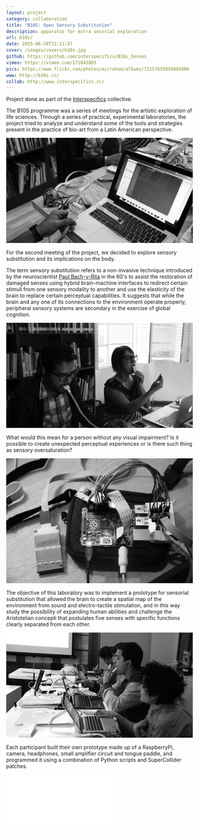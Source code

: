 ```yaml
---
layout: project
category: collaboration
title: "B10S: Open Sensory Substitution"
description: apparatus for extra sesorial exploration
url: b10s/
date: 2015-06-28T22:11:57
cover: /images/covers/b10s.jpg
github: https://github.com/interspecifics/B10s_Senses
vimeo: https://vimeo.com/171043803
pics: https://www.flickr.com/photos/microhom/albums/72157655059885880
www: http://b10s.cc/
collab: http://www.interspecifics.cc/
---
```

Project done as part of the [Interspecifics](http://www.interspecifics.cc/) collective.

The B10S programme was a series of meetings for the artistic exploration of life sciences. Through a series of practical, experimental laboratories, the project tried to analyze and understand some of the tools and strategies present in the practice of bio-art from a Latin American perspective.

![](/images/projects/b10s/b10s06.jpg)

For the second meeting of the project, we decided to explore sensory substitution and its implications on the body.

The term sensory substitution refers to a non-invasive technique introduced by the neuroscientist [Paul Bach-y-Rita](https://en.wikipedia.org/wiki/Paul_Bach-y-Rita) in the 60's to assist the restoration of damaged senses using hybrid brain-machine interfaces to redirect certain stimuli from one sensory modality to another and use the elasticity of the brain to replace certain perceptual capabilities. It suggests that while the brain and any one of its connections to the environment operate properly, peripheral sensory systems are secondary in the exercise of global cognition.

![](/images/projects/b10s/b10s01.jpg)

What would this mean for a person without any visual impairment? Is it possible to create unexpected perceptual experiences or is there such thing as sensory oversaturation?

![](/images/projects/b10s/b10s00.jpg)

The objective of this laboratory was to implement a prototype for sensorial substitution that allowed the brain to create a spatial map of the environment from sound and electro-tactile stimulation, and in this way study the possibility of expanding human abilities and challenge the Aristotelian concepti that postulates five senses with specific functions clearly separated from each other.

![](/images/projects/b10s/b10s09.jpg)

Each participant built their own prototype made up of a RaspberryPi, camera, headphones, small amplifier circuit and tongue paddle, and programmed it using a combination of Python scripts and SuperCollider patches.

<div class="video-wrapper video-wrapper-16x9">
    <iframe src="//player.vimeo.com/video/171043803?title=0&amp;byline=0&amp;portrait=0&amp;color=ff0179" frameborder="0" webkitallowfullscreen="" mozallowfullscreen="" allowfullscreen=""></iframe>
</div>
